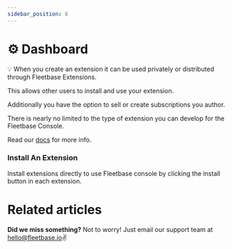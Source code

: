 ```yaml
---
sidebar_position: 6
---
```


# ⚙️ Dashboard

💡 When you create an extension it can be used privately or distributed through Fleetbase Extensions. 

This allows other users to install and use your extension. 

Additionally you have the option to sell or create subscriptions you author. 

There is nearly no limited to the type of extension you can develop for the Fleetbase Console. 

Read our [docs](https://github.com/fleetbase) for more info.

### Install An Extension

Install extensions directly to use Fleetbase console by clicking the install button in each extension.

# Related articles

**Did we miss something?**
Not to worry! Just email our support team at hello@fleetbase.io✌️

<!-- You have just learned the **basics of Docusaurus** and made some changes to the **initial template**.

Docusaurus has **much more to offer**!

Have **5 more minutes**? Take a look at **[versioning](../tutorial-extras/manage-docs-versions.md)** and **[i18n](../tutorial-extras/translate-your-site.md)**.

Anything **unclear** or **buggy** in this tutorial? [Please report it!](https://github.com/facebook/docusaurus/discussions/4610)

## What's next?

- Read the [official documentation](https://docusaurus.io/)
- Modify your site configuration with [`docusaurus.config.js`](https://docusaurus.io/docs/api/docusaurus-config)
- Add navbar and footer items with [`themeConfig`](https://docusaurus.io/docs/api/themes/configuration)
- Add a custom [Design and Layout](https://docusaurus.io/docs/styling-layout)
- Add a [search bar](https://docusaurus.io/docs/search)
- Find inspirations in the [Docusaurus showcase](https://docusaurus.io/showcase)
- Get involved in the [Docusaurus Community](https://docusaurus.io/community/support) -->
